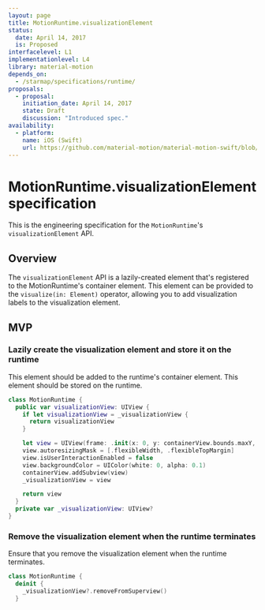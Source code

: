 ```yaml
---
layout: page
title: MotionRuntime.visualizationElement
status:
  date: April 14, 2017
  is: Proposed
interfacelevel: L1
implementationlevel: L4
library: material-motion
depends_on:
  - /starmap/specifications/runtime/
proposals:
  - proposal:
    initiation_date: April 14, 2017
    state: Draft
    discussion: "Introduced spec."
availability:
  - platform:
    name: iOS (Swift)
    url: https://github.com/material-motion/material-motion-swift/blob/develop/src/MotionRuntime.swift
---
```


# MotionRuntime.visualizationElement specification

This is the engineering specification for the `MotionRuntime`'s `visualizationElement` API.

## Overview

The `visualizationElement` API is a lazily-created element that's registered to the MotionRuntime's container element. This element can be provided to the `visualize(in: Element)` operator, allowing you to add visualization labels to the visualization element.

## MVP

### Lazily create the visualization element and store it on the runtime

This element should be added to the runtime's container element. This element should be stored on the runtime.

```swift
class MotionRuntime {
  public var visualizationView: UIView {
    if let visualizationView = _visualizationView {
      return visualizationView
    }

    let view = UIView(frame: .init(x: 0, y: containerView.bounds.maxY, width: containerView.bounds.width, height: 0))
    view.autoresizingMask = [.flexibleWidth, .flexibleTopMargin]
    view.isUserInteractionEnabled = false
    view.backgroundColor = UIColor(white: 0, alpha: 0.1)
    containerView.addSubview(view)
    _visualizationView = view

    return view
  }
  private var _visualizationView: UIView?
}
```

### Remove the visualization element when the runtime terminates

Ensure that you remove the visualization element when the runtime terminates.

```swift
class MotionRuntime {
  deinit {
    _visualizationView?.removeFromSuperview()
  }
```
